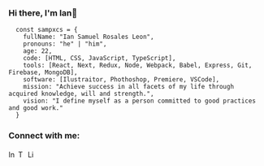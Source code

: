 ### Hi there, I'm  Ian👋
```JS
  const sampxcs = {
    fullName: "Ian Samuel Rosales Leon",
    pronouns: "he" | "him",
    age: 22,
    code: [HTML, CSS, JavaScript, TypeScript],
    tools: [React, Next, Redux, Node, Webpack, Babel, Express, Git, Firebase, MongoDB],
    software: [Ilustraitor, Phothoshop, Premiere, VSCode],
    mission: "Achieve success in all facets of my life through acquired knowledge, will and strength.",
    vision: "I define myself as a person committed to good practices and good work."
  }
```
<h3 align="left">Connect with me:</h3>
<p align="left">
<a href="https://instagram.com/iansrlx" target="_blank"><img align="center" src="https://www.pngmart.com/files/21/Instagram-Logo-PNG-HD.png" alt="Instagram" height="15" width="15"/></a>
<a href="https://twitter.com/sampxcs" target="_blank"><img align="center" src="https://cdn.icon-icons.com/icons2/792/PNG/512/TWITTER_icon-icons.com_65536.png" alt="Twitter" height="16" width="15" /></a>
<a href="https://linkedin.com/in/ian-samuel-rosales-leon-38a5b3230" target="_blank"><img align="center" src="https://www.pngmart.com/files/21/Linkedin-PNG-Photos.png" alt="LinkedIn" height="15" width="15"/></a>
</p>
